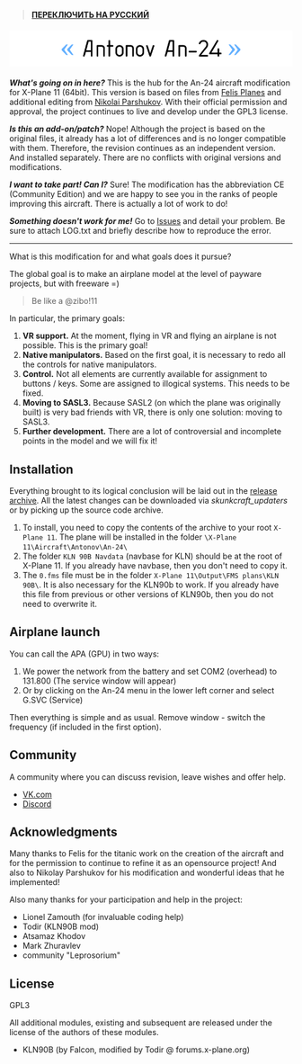 >**[ПЕРЕКЛЮЧИТЬ НА РУССКИЙ](https://github.com/mixMugz/An-24)**

<h4 align="center">
  <img alt="Antonov An-24" src="readme-head-en.png">
</h4>

***What's going on in here?*** This is the hub for the An-24 aircraft modification for X-Plane 11 (64bit).
This version is based on files from [Felis Planes](http://felis-planes.com/) and additional editing from [Nikolai Parshukov](https://github.com/parshukov/An24-Felis-for-XP11).
With their official permission and approval, the project continues to live and develop under the GPL3 license.

***Is this an add-on/patch?*** Nope! Although the project is based on the original files, it already has a lot of differences and is no longer compatible with them. Therefore, the revision continues as an independent version. And installed separately. There are no conflicts with original versions and modifications.

***I want to take part! Can I?*** Sure! The modification has the abbreviation CE (Community Edition) and we are happy to see you in the ranks of people improving this aircraft. There is actually a lot of work to do!

***Something doesn't work for me!*** Go to [Issues](https://github.com/mixMugz/An-24/issues) and detail your problem. Be sure to attach LOG.txt and briefly describe how to reproduce the error.

---

What is this modification for and what goals does it pursue?

The global goal is to make an airplane model at the level of payware projects, but with freeware =)
>Be like a @zibo!11

In particular, the primary goals:

1. **VR support.** At the moment, flying in VR and flying an airplane is not possible. This is the primary goal!
2. **Native manipulators.** Based on the first goal, it is necessary to redo all the controls for native manipulators.
3. **Control.** Not all elements are currently available for assignment to buttons / keys. Some are assigned to illogical systems. This needs to be fixed.
4. **Moving to SASL3.** Because SASL2 (on which the plane was originally built) is very bad friends with VR, there is only one solution: moving to SASL3.
5. **Further development.** There are a lot of controversial and incomplete points in the model and we will fix it!

## Installation

Everything brought to its logical conclusion will be laid out in the [release archive](https://github.com/mixMugz/An-24/releases). All the latest changes can be downloaded via *skunkcraft_updaters* or by picking up the source code archive.

1. To install, you need to copy the contents of the archive to your root `X-Plane 11`. The plane will be installed in the folder `\X-Plane 11\Aircraft\Antonov\An-24\`
2. The folder `KLN 90B Navdata` (navbase for KLN) should be at the root of X-Plane 11. If you already have navbase, then you don't need to copy it.
3. The `0.fms` file must be in the folder `X-Plane 11\Output\FMS plans\KLN 90B\`. It is also necessary for the KLN90b to work. If you already have this file from previous or other versions of KLN90b, then you do not need to overwrite it.

## Airplane launch

You can call the APA (GPU) in two ways:

1. We power the network from the battery and set COM2 (overhead) to 131.800 (The service window will appear)
2. Or by clicking on the An-24 menu in the lower left corner and select G.SVC (Service)

Then everything is simple and as usual. Remove window - switch the frequency (if included in the first option).

## Community

A community where you can discuss revision, leave wishes and offer help.

- [VK.com](https://vk.com/an24_ce)
- [Discord](https://discord.gg/tAfXsqV)

## Acknowledgments

Many thanks to Felis for the titanic work on the creation of the aircraft and for the permission to continue to refine it as an opensource project! And also to Nikolay Parshukov for his modification and wonderful ideas that he implemented!

Also many thanks for your participation and help in the project:

- Lionel Zamouth (for invaluable coding help)
- Todir (KLN90B mod)
- Atsamaz Khodov
- Mark Zhuravlev
- community "Leprosorium"

## License

GPL3

All additional modules, existing and subsequent are released under the license of the authors of these modules.
- KLN90B (by Falcon, modified by Todir @ forums.x-plane.org)
